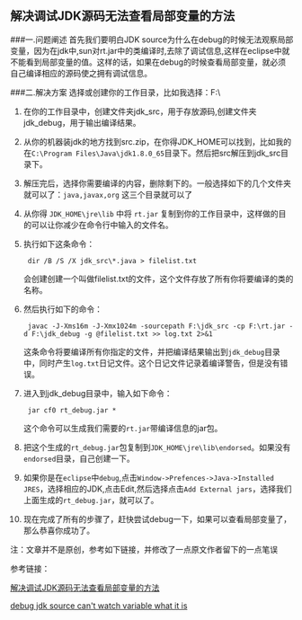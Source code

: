 ## 解决调试JDK源码无法查看局部变量的方法

###一.问题阐述
首先我们要明白JDK source为什么在debug的时候无法观察局部变量，因为在jdk中,sun对rt.jar中的类编译时,去除了调试信息,这样在eclipse中就不能看到局部变量的值。这样的话，如果在debug的时候查看局部变量，就必须自己编译相应的源码使之拥有调试信息。

###二.解决方案
选择或创建你的工作目录，比如我选择：F:\

1. 在你的工作目录中，创建文件夹jdk_src，用于存放源码,创建文件夹jdk_debug，用于输出编译结果。
2. 从你的机器装jdk的地方找到src.zip，在你得JDK_HOME可以找到，比如我的在`C:\Program Files\Java\jdk1.8.0_65`目录下。然后把src解压到jdk_src目录下。
3. 解压完后，选择你需要编译的内容，删除剩下的。一般选择如下的几个文件夹就可以了：`java,javax,org` 这三个目录就可以了
4. 从你得 `JDK_HOME\jre\lib` 中将 `rt.jar` 复制到你的工作目录中，这样做的目的可以让你减少在命令行中输入的文件名。
5. 执行如下这条命令：
	
		dir /B /S /X jdk_src\*.java > filelist.txt
	会创建创建一个叫做filelist.txt的文件，这个文件存放了所有你将要编译的类的名称。
6. 然后执行如下的命令：

		javac -J-Xms16m -J-Xmx1024m -sourcepath F:\jdk_src -cp F:\rt.jar -d F:\jdk_debug -g @filelist.txt >> log.txt 2>&1  

	这条命令将要编译所有你指定的文件，并把编译结果输出到`jdk_debug`目录中，同时产生`log.txt`日记文件。这个日记文件记录着编译警告，但是没有错误。
7. 进入到jdk_debug目录中，输入如下命令：
		
		jar cf0 rt_debug.jar *  

	这个命令可以生成我们需要的`rt.jar`带编译信息的jar包。

8. 把这个生成的`rt_debug.jar`包复制到`JDK_HOME\jre\lib\endorsed`。如果没有`endorsed`目录，自己创建一下。
9. 如果你是在`eclipse`中`debug`,点击`Window->Prefences->Java->Installed JRES`，选择相应的JDK,点击Edit,然后选择点击`Add External jars`，选择我们上面生成的`rt_debug.jar`，就可以了。
10. 现在完成了所有的步骤了，赶快尝试debug一下，如果可以查看局部变量了，那么恭喜你成功了。


注：文章并不是原创，参考如下链接，并修改了一点原文作者留下的一点笔误

参考链接：

[解决调试JDK源码无法查看局部变量的方法](http://blog.csdn.net/appleprince88/article/details/21873807)

[debug jdk source can't watch variable what it is](http://stackoverflow.com/questions/18255474/debug-jdk-source-cant-watch-variable-what-it-is)
